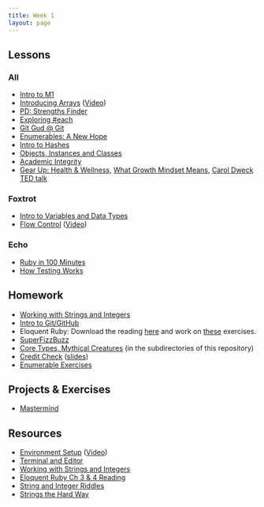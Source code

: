 ```yaml
---
title: Week 1
layout: page
---
```


## Lessons

### All

* [Intro to M1](../slides/intro_to_m1)
* [Introducing Arrays](../lessons/introducing_arrays) ([Video](https://www.youtube.com/watch?v=nlwU1YtQ9SU))
* [PD: Strengths Finder](../../career_development_curriculum/module_one/strengths_reflection_session)
* [Exploring #each](../lessons/exploring_each)
* [Git Gud @ Git](../lessons/working_with_git)
* [Enumerables: A New Hope](../lessons/beginner_enumerables)
* [Intro to Hashes](../lessons/introducing_hashes)
* [Objects, Instances and Classes](../lessons/objects_classes_instances)
* [Academic Integrity](../lessons/academic_integrity)
* [Gear Up: Health & Wellness](	https://github.com/turingschool/gear-up/blob/47b936ce64782229a4338512818b5388e0e70f8d/Growth_Mindset_Facilitator_Guide.markdown), [What Growth Mindset Means](https://hbr.org/2016/01/what-having-a-growth-mindset-actually-means), [Carol Dweck TED talk](https://www.ted.com/talks/carol_dweck_the_power_of_believing_that_you_can_improve)

### Foxtrot
* [Intro to Variables and Data Types](../lessons/intro_to_variables_and_data_types)
* [Flow Control](../lessons/flow_control) ([Video](https://www.youtube.com/watch?v=iZkQWR9_RpY))

### Echo
* [Ruby in 100 Minutes](http://tutorials.jumpstartlab.com/projects/ruby_in_100_minutes.html)
* [How Testing Works](../lessons/how_testing_works)

<!-- * [Intro to Methods](../lessons/intro_to_methods) -->
<!-- * [Intro to Classes](../lessons/intro_to_classes) -->
<!-- * [Intro to OOP](../lessons/intro_to_oop) -->
<!-- * [Intro to TDD](../lessons/intro_to_tdd) -->

## Homework

* [Working with Strings and Integers](https://github.com/turingschool/challenges/blob/master/working_with_strings_and_integers.markdown)
* [Intro to Git/GitHub](../lessons/intro_to_git)
* Eloquent Ruby: Download the reading [here](https://drive.google.com/file/d/0B4C6lfVKu-E7WjRhNnRKa0k4NHc/view?usp=sharing) and work on [these](https://github.com/turingschool/challenges/blob/master/eloquent_ruby_arrays_and_strings.markdown) exercises.
* [SuperFizzBuzz](../homework/super_fizz.md)
* [Core Types, Mythical Creatures](https://github.com/turingschool/ruby-exercises/) (in the subdirectories of this repository)
* [Credit Check](../projects/credit_check.markdown) ([slides](../slides/credit_check))
* [Enumerable Exercises](https://github.com/turingschool/enums-exercises)


## Projects & Exercises

* [Mastermind](../projects/mastermind)

<!--
* [Pseudocoding](../homework/pseudocoding_homework.md)
* [Bad Connection](../homework/bad_connection.md)
* [Exercism](http://exercism.io/)
-->

## Resources

* [Environment Setup](../../prework/environment_setup_prework) ([Video](https://vimeo.com/154607937))
* [Terminal and Editor](https://github.com/turingschool/curriculum/blob/master/source/academy/workshops/terminal_and_editor.markdown)
* [Working with Strings and Integers](https://github.com/turingschool/challenges/blob/master/working_with_strings_and_integers.markdown)
* [Eloquent Ruby Ch 3 & 4 Reading](https://github.com/turingschool/challenges/blob/master/eloquent_ruby_arrays_and_strings.markdown)
* [String and Integer Riddles](https://github.com/turingschool/challenges/blob/master/string-and-integer-riddles.markdown)
* [Strings the Hard Way](https://github.com/turingschool/challenges/blob/master/strings_the_hard_way.markdown)


